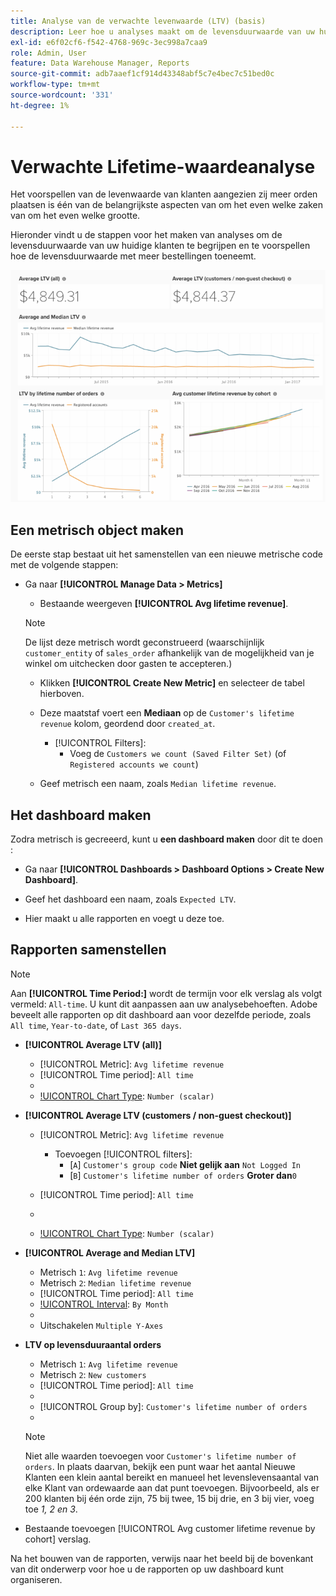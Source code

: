 ```yaml
---
title: Analyse van de verwachte levenwaarde (LTV) (basis)
description: Leer hoe u analyses maakt om de levensduurwaarde van uw huidige klanten te begrijpen en hoe de levensduurwaarde met meer bestellingen toeneemt.
exl-id: e6f02cf6-f542-4768-969c-3ec998a7caa9
role: Admin, User
feature: Data Warehouse Manager, Reports
source-git-commit: adb7aaef1cf914d43348abf5c7e4bec7c51bed0c
workflow-type: tm+mt
source-wordcount: '331'
ht-degree: 1%

---
```


# Verwachte Lifetime-waardeanalyse

Het voorspellen van de levenwaarde van klanten aangezien zij meer orden plaatsen is één van de belangrijkste aspecten van om het even welke zaken van om het even welke grootte.

Hieronder vindt u de stappen voor het maken van analyses om de levensduurwaarde van uw huidige klanten te begrijpen en te voorspellen hoe de levensduurwaarde met meer bestellingen toeneemt.

![verwachte levenwaarde](../../assets/expected_ltv_720.png)

## Een metrisch object maken

De eerste stap bestaat uit het samenstellen van een nieuwe metrische code met de volgende stappen:
* Ga naar **[!UICONTROL Manage Data > Metrics]**
   * Bestaande weergeven **[!UICONTROL Avg lifetime revenue]**.

  >[!NOTE]
  >
  >De lijst deze metrisch wordt geconstrueerd (waarschijnlijk `customer_entity` of `sales_order` afhankelijk van de mogelijkheid van je winkel om uitchecken door gasten te accepteren.)

   * Klikken **[!UICONTROL Create New Metric]** en selecteer de tabel hierboven.
   * Deze maatstaf voert een **Mediaan** op de `Customer's lifetime revenue` kolom, geordend door `created_at`.
      * [!UICONTROL Filters]:
         * Voeg de `Customers we count (Saved Filter Set)` (of `Registered accounts we count`)

   * Geef metrisch een naam, zoals `Median lifetime revenue`.

## Het dashboard maken

Zodra metrisch is gecreeerd, kunt u **een dashboard maken** door dit te doen :
* Ga naar **[!UICONTROL Dashboards > Dashboard Options > Create New Dashboard]**.
* Geef het dashboard een naam, zoals `Expected LTV`.

* Hier maakt u alle rapporten en voegt u deze toe.

## Rapporten samenstellen

>[!NOTE]
>
>Aan **[!UICONTROL Time Period:]** wordt de termijn voor elk verslag als volgt vermeld: `All-time`. U kunt dit aanpassen aan uw analysebehoeften. Adobe beveelt alle rapporten op dit dashboard aan voor dezelfde periode, zoals `All time`, `Year-to-date`, of `Last 365 days`.

* **[!UICONTROL Average LTV (all)]**
   * [!UICONTROL Metric]: `Avg lifetime revenue`
   * [!UICONTROL Time period]: `All time`
   * 
     [!UICONTROL Interval]: `None`
   * [!UICONTROL Chart Type]: `Number (scalar)`

* **[!UICONTROL Average LTV (customers / non-guest checkout)]**
   * [!UICONTROL Metric]: `Avg lifetime revenue`
      * Toevoegen [!UICONTROL filters]:
         * [`A`] `Customer's group code` **Niet gelijk aan** `Not Logged In`
         * [`B`] `Customer's lifetime number of orders` **Groter dan**`0`

   * [!UICONTROL Time period]: `All time`
   * 
     [!UICONTROL Interval]: `None`
   * [!UICONTROL Chart Type]: `Number (scalar)`

* **[!UICONTROL Average and Median LTV]**
   * Metrisch `1`: `Avg lifetime revenue`
   * Metrisch `2`: `Median lifetime revenue`
   * [!UICONTROL Time period]: `All time`
   * [!UICONTROL Interval]: `By Month`
   * 
     [!UICONTROL Chart Type]: `Line`
   * Uitschakelen `Multiple Y-Axes`

* **LTV op levensduuraantal orders**
   * Metrisch `1`: `Avg lifetime revenue`
   * Metrisch `2`: `New customers`
   * [!UICONTROL Time period]: `All time`
   * 
     [!UICONTROL Interval]: `None`
   * [!UICONTROL Group by]: `Customer's lifetime number of orders`
   * 
     [!UICONTROL Chart Type]: `Line`

  >[!NOTE]
  >
  >Niet alle waarden toevoegen voor `Customer's lifetime number of orders`. In plaats daarvan, bekijk een punt waar het aantal Nieuwe Klanten een klein aantal bereikt en manueel het levenslevensaantal van elke Klant van ordewaarde aan dat punt toevoegen. Bijvoorbeeld, als er 200 klanten bij één orde zijn, 75 bij twee, 15 bij drie, en 3 bij vier, voeg toe *1, 2 en 3*.

* Bestaande toevoegen [!UICONTROL Avg customer lifetime revenue by cohort] verslag.

Na het bouwen van de rapporten, verwijs naar het beeld bij de bovenkant van dit onderwerp voor hoe u de rapporten op uw dashboard kunt organiseren.
